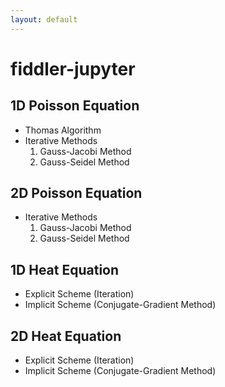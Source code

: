 ```yaml
---
layout: default
---
```


# fiddler-jupyter
## 1D Poisson Equation
- Thomas Algorithm
- Iterative Methods
  1. Gauss-Jacobi Method
  2. Gauss-Seidel Method
## 2D Poisson Equation
- Iterative Methods
  1. Gauss-Jacobi Method
  2. Gauss-Seidel Method
## 1D Heat Equation
- Explicit Scheme (Iteration)
- Implicit Scheme (Conjugate-Gradient Method)
## 2D Heat Equation
- Explicit Scheme (Iteration)
- Implicit Scheme (Conjugate-Gradient Method)
